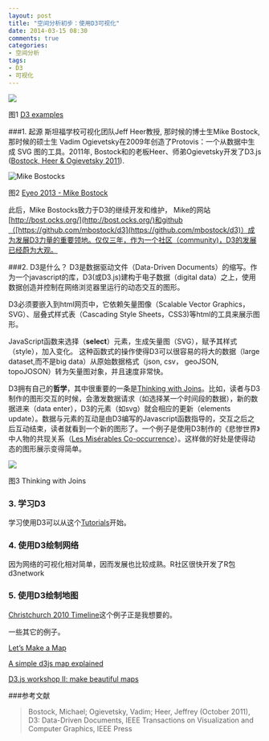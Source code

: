 ```yaml
---
layout: post
title: "空间分析初步：使用D3可视化"
date: 2014-03-15 08:30
comments: true
categories: 
- 空间分析
tags:
- D3
- 可视化
---
```


![](http://bgc-dml.wdfiles.com/local--files/d3/D3.jpg)

图1 [D3 examples](http://d3js.org/)

###1. 起源
斯坦福学校可视化团队Jeff Heer教授, 那时候的博士生Mike Bostock,那时候的硕士生 Vadim Ogievetsky在2009年创造了Protovis：一个从数据中生成 SVG 图的工具。2011年, Bostock和的老板Heer、师弟Ogievetsky开发了D3.js ([Bostock, Heer & Ogievetsky 2011](http://vis.stanford.edu/files/2011-D3-InfoVis.pdf)).

![Mike Bostocks](http://b.vimeocdn.com/ts/442/674/442674389_640.jpg)

图2 [Eyeo 2013 - Mike Bostock](http://vimeo.com/69448223)

此后，Mike Bostocks致力于D3的继续开发和维护， Mike的网站[http://bost.ocks.org/](http://bost.ocks.org/)和github（[https://github.com/mbostock/d3](https://github.com/mbostock/d3)）成为发展D3力量的重要领地。仅仅三年，作为一个社区（community)，D3的发展已经蔚为大观。

###2. D3是什么？
D3是数据驱动文件（Data-Driven Documents）的缩写。作为一个javascript的库，D3(或D3.js)建构于电子数据（digital data）之上，使用数据创造并控制在网络浏览器里运行的动态交互的图形。 

D3必须要嵌入到html网页中，它依赖矢量图像（Scalable Vector Graphics，SVG）、层叠式样式表（Cascading Style Sheets，CSS3)等html的工具来展示图形。 

JavaScript函数来选择（**select**）元素，生成矢量图（SVG），赋予其样式（style），加入变化。 这种函数式的操作使得D3可以很容易的将大的数据（large dataset,而不是big data）从原始数据格式（json, csv， geoJSON, topoJOSON）转为矢量图对象，并且速度非常快。

D3拥有自己的**哲学**，其中很重要的一条是[Thinking with Joins](http://bost.ocks.org/mike/join/)。比如，读者与D3制作的图形交互的时候，会激发数据请求（如选择某一个时间段的数据），新的数据进来（data enter），D3的元素（如svg）就会相应的更新（elements update）。数据与元素的互动是由D3编写的Javascript函数指导的，交互之后之后互动结束，读者就看到一个新的图形了。一个例子是使用D3制作的《悲惨世界》中人物的共现关系（[Les Misérables Co-occurrence](http://bost.ocks.org/mike/miserables/)）。这样做的好处是使得动态的图形展示变得简单。


![](http://pixelmonkey.org/pub/dataviz-elements/notes/_images/data_join.png)

图3 Thinking with Joins




### 3. 学习D3

学习使用D3可以从这个[Tutorials](https://github.com/mbostock/d3/wiki/Tutorials)开始。


### 4. 使用D3绘制网络

因为网络的可视化相对简单，因而发展也比较成熟。R社区很快开发了R包d3network



### 5. 使用D3绘制地图

[Christchurch 2010 Timeline](http://bl.ocks.org/tnightingale/4718717)这个例子正是我想要的。


一些其它的例子。

[Let’s Make a Map](http://bost.ocks.org/mike/map/)

[A simple d3js map explained](http://www.d3noob.org/2013/03/a-simple-d3js-map-explained.html)

[D3.js workshop II: make beautiful maps ](http://www.meetup.com/NYC-Open-Data/events/137244272/)



###参考文献

> Bostock, Michael; Ogievetsky, Vadim; Heer, Jeffrey (October 2011), D3: Data-Driven Documents, IEEE Transactions on Visualization and Computer Graphics, IEEE Press